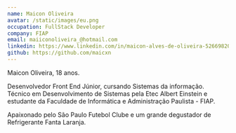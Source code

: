 ```yaml
---
name: Maicon Oliveira
avatar: /static/images/eu.png
occupation: FullStack Developer
company: FIAP
email: maiiconoliveira_@hotmail.com
linkedin: https://www.linkedin.com/in/maicon-alves-de-oliveira-526698203/
github: https://github.com/maicxn
---
```


Maicon Oliveira, 18 anos.

Desenvolvedor Front End Júnior, cursando Sistemas da informação.
Técnico em Desenvolvimento de Sistemas pela Etec Albert Einstein e estudante da Faculdade de Informática e Administração Paulista - FIAP.

Apaixonado pelo São Paulo Futebol Clube e um grande degustador de Refrigerante Fanta Laranja.
